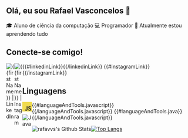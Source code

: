 ## Olá, eu sou Rafael Vasconcelos 👋
 🎓 Aluno de ciência da computação
 💻 Programador
 🌱 Atualmente estou aprendendo tudo
 
 ## Conecte-se comigo!
{{#linkedinLink}}[<img align="left" alt="{{firstName}} | LinkedIn" width="22px" src="https://cdn.jsdelivr.net/npm/simple-icons@v3/icons/linkedin.svg" />]({{linkedinLink}}){{/linkedinLink}}
{{#instagramLink}}[<img align="left" alt="{{firstName}} | Instagram" width="22px" src="https://cdn.jsdelivr.net/npm/simple-icons@v3/icons/instagram.svg" />]({{instagramLink}}){{/instagramLink}}

## Linguagens
{{#languageAndTools.javascript}}<img align="left" alt="JavaScript" width="26px" src="https://raw.githubusercontent.com/github/explore/80688e429a7d4ef2fca1e82350fe8e3517d3494d/topics/javascript/javascript.png" />{{/languageAndTools.javascript}}
{{#languageAndTools.java}}<img align="left" alt="Java" width="26px" src="https://e7.pngegg.com/pngimages/123/816/png-clipart-computer-icons-java-%E5%92%96%E5%95%A1%E6%B5%B7%E6%8A%A5%E5%9B%BE%E7%89%87%E7%B4%A0%E6%9D%90-miscellaneous-text.png" />{{/languageAndTools.javascript}}

<img align="left" alt="rafavvs's Github Stats" src="https://github-readme-stats.vercel.app/api?username={{rafavvs}}&show_icons=true&hide_border=true" />

[![Top Langs](https://github-readme-stats.vercel.app/api/top-langs/?username={{rafavvs}}&layout=compact)](https://github.com/{{rafavvs}}/github-readme-stats)

<!--
**rafavvs/rafavvs** is a ✨ _special_ ✨ repository because its `README.md` (this file) appears on your GitHub profile.

Here are some ideas to get you started:

- 🔭 I’m currently working on ...
- 🌱 Aluno de ciência da computação na Unifil
- 👯 I’m looking to collaborate on ...
- 🤔 I’m looking for help with ...
- 💬 Ask me about ...
- 📫 How to reach me: ...
- 😄 Pronouns: ...
- ⚡ Fun fact: ...
-->
